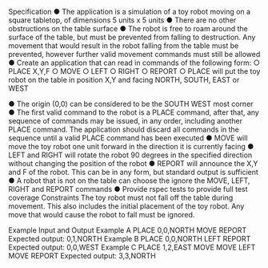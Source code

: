 Specification
● The application is a simulation of a toy robot moving on a square tabletop, of dimensions
5 units x 5 units
● There are no other obstructions on the table surface
● The robot is free to roam around the surface of the table, but must be prevented from
falling to destruction. Any movement that would result in the robot falling from the table
must be prevented, however further valid movement commands must still be allowed
● Create an application that can read in commands of the following form:
○ PLACE X,Y,F
○ MOVE
○ LEFT
○ RIGHT
○ REPORT
○ PLACE will put the toy robot on the table in position X,Y and facing NORTH,
SOUTH, EAST or WEST

● The origin (0,0) can be considered to be the SOUTH WEST most corner
● The first valid command to the robot is a PLACE​ command, after that, any sequence of
commands may be issued, in any order, including another PLACE​ command. The
application should discard all commands in the sequence until a valid PLACE​ command
has been executed
● MOVE​ will move the toy robot one unit forward in the direction it is currently facing
● LEFT​ and RIGHT​ will rotate the robot 90 degrees in the specified direction without
changing the position of the robot
● REPORT​ will announce the X,Y and F of the robot. This can be in any form, but standard
output is sufficient
● A robot that is not on the table can choose the ignore the MOVE​, LEFT,​ RIGHT​ and
REPORT​ commands
● Provide rspec tests to provide full test coverage
Constraints
The toy robot must not fall off the table during movement. This also includes the initial
placement of the toy robot. Any move that would cause the robot to fall must be ignored.

Example Input and Output
Example A
PLACE 0,0,NORTH
MOVE
REPORT
Expected output: 0,1,NORTH
Example B
PLACE 0,0,NORTH
LEFT
REPORT
Expected output: 0,0,WEST
Example C
PLACE 1,2,EAST
MOVE
MOVE
LEFT
MOVE
REPORT
Expected output: 3,3,NORTH
